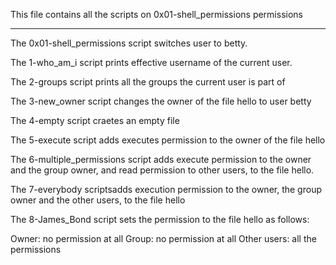 This file contains all the scripts on 0x01-shell_permissions permissions
************************************************************************
The 0x01-shell_permissions script switches user to betty.

The 1-who_am_i script prints effective username of the current user.

The 2-groups script prints all the groups the current user is part of

The 3-new_owner script changes the owner of the file hello to user betty

The 4-empty script craetes an empty file

The 5-execute script adds executes permission to the owner of the file hello

The 6-multiple_permissions script adds execute permission to the owner and the group owner, and read permission to other users, to the file hello.

The 7-everybody scriptsadds execution permission to the owner, the group owner and the other users, to the file hello

The 8-James_Bond script sets the permission to the file hello as follows:

Owner: no permission at all
Group: no permission at all
Other users: all the permissions


